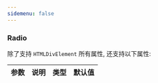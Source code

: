 ```yaml
---
sidemenu: false
---
```


### Radio

除了支持 `HTMLDivElement` 所有属性, 还支持以下属性:

| 参数	|说明	|类型	|默认值
| --- | --- | --- | ---
